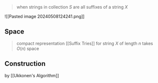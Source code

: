 >when strings in collection $S$ are all suffixes of a string $X$

![[Pasted image 20240508124241.png]]

## Space
>compact representation [[Suffix Tries]] for string $X$ of length $n$ takes $O(n)$ space

## Construction
by [[Ukkonen's Algorithm]] 